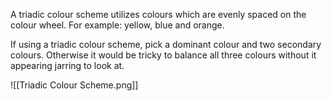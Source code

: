 A triadic colour scheme utilizes colours which are evenly spaced on the colour wheel. For example: yellow, blue and orange.

If using a triadic colour scheme, pick a dominant colour and two secondary colours. Otherwise it would be tricky to balance all three colours without it appearing jarring to look at.

![[Triadic Colour Scheme.png]]